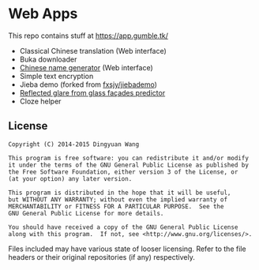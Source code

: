 Web Apps
=========

This repo contains stuff at https://app.gumble.tk/

* Classical Chinese translation (Web interface)
* Buka downloader
* [Chinese name generator](https://github.com/gumblex/chinesename) (Web interface)
* Simple text encryption
* Jieba demo (forked from [fxsjy/jiebademo](https://github.com/fxsjy/jiebademo))
* [Reflected glare from glass façades predictor](https://github.com/gumblex/glasscurtain)
* Cloze helper

License
---------

    Copyright (C) 2014-2015 Dingyuan Wang

    This program is free software: you can redistribute it and/or modify
    it under the terms of the GNU General Public License as published by
    the Free Software Foundation, either version 3 of the License, or
    (at your option) any later version.

    This program is distributed in the hope that it will be useful,
    but WITHOUT ANY WARRANTY; without even the implied warranty of
    MERCHANTABILITY or FITNESS FOR A PARTICULAR PURPOSE.  See the
    GNU General Public License for more details.

    You should have received a copy of the GNU General Public License
    along with this program.  If not, see <http://www.gnu.org/licenses/>.

Files included may have various state of looser licensing. Refer to the file headers or their original repositories (if any) respectively.
